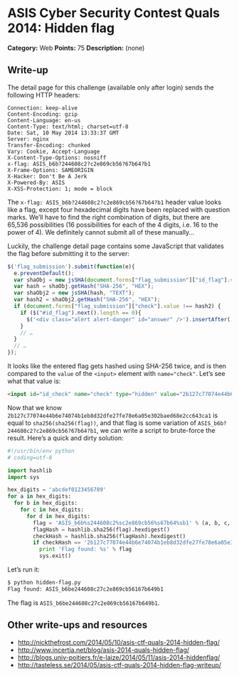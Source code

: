 # ASIS Cyber Security Contest Quals 2014: Hidden flag

**Category:** Web
**Points:** 75
**Description:** (none)

## Write-up

The detail page for this challenge (available only after login) sends the following HTTP headers:

```
Connection: keep-alive
Content-Encoding: gzip
Content-Language: en-us
Content-Type: text/html; charset=utf-8
Date: Sat, 10 May 2014 13:33:37 GMT
Server: nginx
Transfer-Encoding: chunked
Vary: Cookie, Accept-Language
X-Content-Type-Options: nosniff
x-flag: ASIS_b6b?244608c2?c2e869cb56?67b64?b1
X-Frame-Options: SAMEORIGIN
X-Hacker: Don't Be A Jerk
X-Powered-By: ASIS
X-XSS-Protection: 1; mode = block
```

The `x-flag: ASIS_b6b?244608c2?c2e869cb56?67b64?b1` header value looks like a flag, except four hexadecimal digits have been replaced with question marks. We’ll have to find the right combination of digits, but there are 65,536 possibilities (16 possibilities for each of the 4 digits, i.e. 16 to the power of 4). We definitely cannot submit all of these manually…

Luckily, the challenge detail page contains some JavaScript that validates the flag before submitting it to the server:

```js
$('flag_submission').submit(function(e){
  e.preventDefault();
  var shaObj = new jsSHA(document.forms["flag_submission"]["id_flag"].value, "TEXT");
  var hash = shaObj.getHash("SHA-256", "HEX");
  var shaObj2 = new jsSHA(hash, "TEXT");
  var hash2 = shaObj2.getHash("SHA-256", "HEX");
  if (document.forms["flag_submission"]["check"].value !== hash2) {
    if ($("#id_flag").next().length == 0){
      $('<div class="alert alert-danger" id="answer" />').insertAfter('#id_flag');
    }
    // …
  }
  // …
});
```

It looks like the entered flag gets hashed using SHA-256 twice, and is then compared to the `value` of the `<input>` element with `name="check"`. Let’s see what that value is:

```html
<input id="id_check" name="check" type="hidden" value="2b127c77074e44b6e74074b1eb8d32dfe27fe78e6a05e302baed68e2cc643ca1" />
```

Now that we know `2b127c77074e44b6e74074b1eb8d32dfe27fe78e6a05e302baed68e2cc643ca1` is equal to `sha256(sha256(flag))`, and that flag is some variation of `ASIS_b6b?244608c2?c2e869cb56?67b64?b1`, we can write a script to brute-force the result. Here’s a quick and dirty solution:

```python
#!/usr/bin/env python
# coding=utf-8

import hashlib
import sys

hex_digits = 'abcdef0123456789'
for a in hex_digits:
  for b in hex_digits:
    for c in hex_digits:
      for d in hex_digits:
        flag = 'ASIS_b6b%s244608c2%sc2e869cb56%s67b64%sb1' % (a, b, c, d)
        flagHash = hashlib.sha256(flag).hexdigest()
        checkHash = hashlib.sha256(flagHash).hexdigest()
        if checkHash == '2b127c77074e44b6e74074b1eb8d32dfe27fe78e6a05e302baed68e2cc643ca1':
          print 'Flag found: %s' % flag
          sys.exit()
```

Let’s run it:

```bash
$ python hidden-flag.py
Flag found: ASIS_b6be244608c27c2e869cb56167b649b1
```

The flag is `ASIS_b6be244608c27c2e869cb56167b649b1`.

## Other write-ups and resources

* http://nickthefrost.com/2014/05/10/asis-ctf-quals-2014-hidden-flag/
* http://www.incertia.net/blog/asis-2014-quals-hidden-flag/
* http://blogs.univ-poitiers.fr/e-laize/2014/05/11/asis-2014-hiddenflag/
* http://tasteless.se/2014/05/asis-ctf-quals-2014-hidden-flag-writeup/
